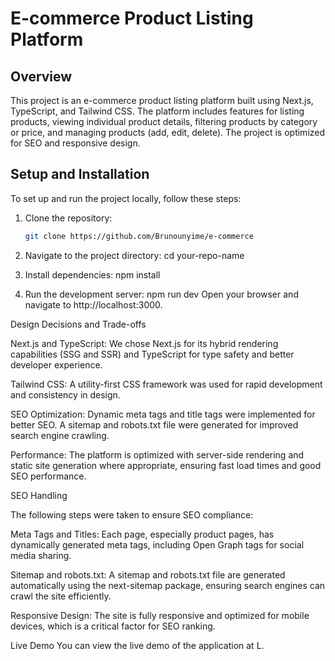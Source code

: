 # E-commerce Product Listing Platform

## Overview

This project is an e-commerce product listing platform built using Next.js, TypeScript, and Tailwind CSS. The platform includes features for listing products, viewing individual product details, filtering products by category or price, and managing products (add, edit, delete). The project is optimized for SEO and responsive design.

## Setup and Installation

To set up and run the project locally, follow these steps:

1. Clone the repository:

   ```bash
   git clone https://github.com/Brunounyime/e-commerce

   ```

2. Navigate to the project directory:
   cd your-repo-name

3. Install dependencies:
   npm install

4. Run the development server:
   npm run dev
   Open your browser and navigate to http://localhost:3000.

Design Decisions and Trade-offs

Next.js and TypeScript: We chose Next.js for its hybrid rendering capabilities (SSG and SSR) and TypeScript for type safety and better developer experience.

Tailwind CSS: A utility-first CSS framework was used for rapid development and consistency in design.

SEO Optimization: Dynamic meta tags and title tags were implemented for better SEO. A sitemap and robots.txt file were generated for improved search engine crawling.

Performance: The platform is optimized with server-side rendering and static site generation where appropriate, ensuring fast load times and good SEO performance.

SEO Handling

The following steps were taken to ensure SEO compliance:

Meta Tags and Titles: Each page, especially product pages, has dynamically generated meta tags, including Open Graph tags for social media sharing.

Sitemap and robots.txt: A sitemap and robots.txt file are generated automatically using the next-sitemap package, ensuring search engines can crawl the site efficiently.

Responsive Design: The site is fully responsive and optimized for mobile devices, which is a critical factor for SEO ranking.

Live Demo
You can view the live demo of the application at L.
